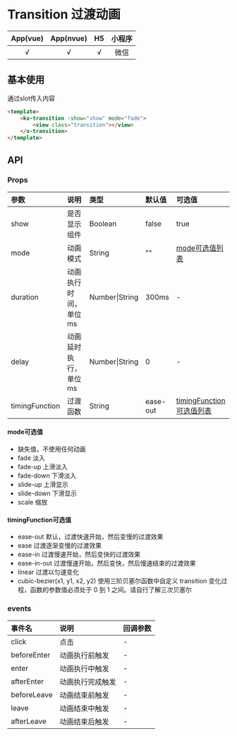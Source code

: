 # Transition 过渡动画
| App(vue) | App(nvue) | H5 | 小程序 |
|:-------:|:---------:|:---------:|:---------:|
| √   | √   | √   | 微信 |

## 基本使用
通过slot传入内容
```html
<template>
    <ku-transition :show="show" mode="fade">
        <view class="transition"></view>
    </u-transition>
</template>
```

## API
### Props
|参数|说明|类型|默认值|可选值|
|:------|:------|:------|:------|:------|
| show | 是否显示组件 | Boolean | false | true |
| mode | 动画模式 | String | "" | [mode可选值列表](#mode可选值) |
| duration | 动画执行时间，单位ms | Number\|String | 300ms | - |
| delay | 动画延时执行，单位ms | Number\|String | 0 | - |
| timingFunction | 过渡函数 | String | ease-out | [timingFunction可选值列表](#可选值) |


#### mode可选值 <a name="section-1"></a>
- 缺失值，不使用任何动画
- fade 淡入
- fade-up 上滑淡入
- fade-down 下滑淡入
- slide-up 上滑显示
- slide-down 下滑显示
- scale 缩放

#### timingFunction可选值
- ease-out 默认，过渡快速开始，然后变慢的过渡效果
- ease 过渡逐渐变慢的过渡效果
- ease-in 过渡慢速开始，然后变快的过渡效果
- ease-in-out 过渡慢速开始，然后变快，然后慢速结束的过渡效果
- linear 过渡以匀速变化
- cubic-bezier(x1, y1, x2, y2)  使用三阶贝塞尔函数中自定义 transition 变化过程，函数的参数值必须处于 0 到 1 之间。请自行了解三次贝塞尔


### events
| 事件名 | 说明 | 回调参数 |
|:------ |:------|:------|
| click | 点击 | - |
| beforeEnter | 动画执行前触发 | - |
| enter | 动画执行中触发 | - |
| afterEnter | 动画执行完成触发 | - |
| beforeLeave | 动画结束前触发 | - |
| leave | 动画结束中触发 | - |
| afterLeave | 动画结束后触发 | - |